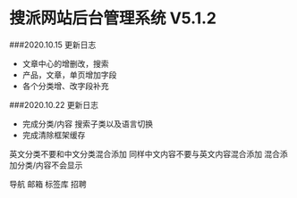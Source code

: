 搜派网站后台管理系统 V5.1.2
===============
###2020.10.15 更新日志
* 文章中心的增删改，搜索
* 产品，文章，单页增加字段
* 各个分类增、改字段补充


###2020.10.22 更新日志
* 完成分类/内容 搜索子类以及语言切换
* 完成清除框架缓存

英文分类不要和中文分类混合添加
同样中文内容不要与英文内容混合添加
混合添加分类/内容不会显示

导航
邮箱
标签库
招聘



